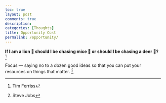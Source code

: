 ```yaml
---
toc: true
layout: post
comments: true
description: 
categories: [Thoughts]
title: Opportunity Cost
permalink: /opportunity/
---
```


**If I am a lion 🦁 should I be chasing mice 🐁 or should I be chasing a deer 🦌?** [^2]

Focus — saying no to a dozen good ideas so that you can put your resources on things that matter. [^1]

[^1]: Steve Jobs
[^2]: Tim Ferriss